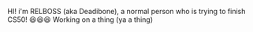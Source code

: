 HI! i'm RELBOSS (aka Deadibone), a normal person who is trying to finish CS50! 😆😆😆 Working on a thing (ya a thing)
